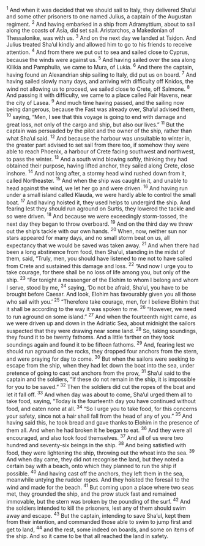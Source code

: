 <sup>1</sup> And when it was decided that we should sail to Italy, they delivered Sha’ul and some other prisoners to one named Julius, a captain of the Augustan regiment.
<sup>2</sup> And having embarked in a ship from Adramyttium, about to sail along the coasts of Asia, did set sail. Aristarchos, a Makedonian of Thessalonike, was with us.
<sup>3</sup> And on the next day we landed at Tsiḏon. And Julius treated Sha’ul kindly and allowed him to go to his friends to receive attention.
<sup>4</sup> And from there we put out to sea and sailed close to Cyprus, because the winds were against us.
<sup>5</sup> And having sailed over the sea along Kilikia and Pamphulia, we came to Mura, of Lukia.
<sup>6</sup> And there the captain, having found an Alexandrian ship sailing to Italy, did put us on board.
<sup>7</sup> And having sailed slowly many days, and arriving with difficulty off Knidos, the wind not allowing us to proceed, we sailed close to Crete, off Salmone.
<sup>8</sup> And passing it with difficulty, we came to a place called Fair Havens, near the city of Lasea.
<sup>9</sup> And much time having passed, and the sailing now being dangerous, because the Fast was already over, Sha’ul advised them,
<sup>10</sup> saying, “Men, I see that this voyage is going to end with damage and great loss, not only of the cargo and ship, but also our lives.”
<sup>11</sup> But the captain was persuaded by the pilot and the owner of the ship, rather than what Sha’ul said.
<sup>12</sup> And because the harbour was unsuitable to winter in, the greater part advised to set sail from there too, if somehow they were able to reach Phoenix, a harbour of Crete facing southwest and northwest, to pass the winter.
<sup>13</sup> And a south wind blowing softly, thinking they had obtained their purpose, having lifted anchor, they sailed along Crete, close inshore.
<sup>14</sup> And not long after, a stormy head wind rushed down from it, called Northeaster.
<sup>15</sup> And when the ship was caught in it, and unable to head against the wind, we let her go and were driven.
<sup>16</sup> And having run under a small island called Klauda, we were hardly able to control the small boat.
<sup>17</sup> And having hoisted it, they used helps to undergird the ship. And fearing lest they should run aground on Surtis, they lowered the tackle and so were driven.
<sup>18</sup> And because we were exceedingly storm-tossed, the next day they began to throw overboard.
<sup>19</sup> And on the third day we threw out the ship’s tackle with our own hands.
<sup>20</sup> When, now, neither sun nor stars appeared for many days, and no small storm beat on us, all expectancy that we would be saved was taken away.
<sup>21</sup> And when there had been a long abstinence from food, then Sha’ul, standing in the midst of them, said, “Truly, men, you should have listened to me not to have sailed from Crete and sustained this damage and loss.
<sup>22</sup> “And now I urge you to take courage, for there shall be no loss of life among you, but only of the ship.
<sup>23</sup> “For tonight a messenger of the Elohim to whom I belong and whom I serve, stood by me,
<sup>24</sup> saying, ‘Do not be afraid, Sha’ul, you have to be brought before Caesar. And look, Elohim has favourably given you all those who sail with you.’
<sup>25</sup> “Therefore take courage, men, for I believe Elohim that it shall be according to the way it was spoken to me.
<sup>26</sup> “However, we need to run aground on some island.”
<sup>27</sup> And when the fourteenth night came, as we were driven up and down in the Adriatic Sea, about midnight the sailors suspected that they were drawing near some land.
<sup>28</sup> So, taking soundings, they found it to be twenty fathoms. And a little farther on they took soundings again and found it to be fifteen fathoms.
<sup>29</sup> And, fearing lest we should run aground on the rocks, they dropped four anchors from the stern, and were praying for day to come.
<sup>30</sup> But when the sailors were seeking to escape from the ship, when they had let down the boat into the sea, under pretence of going to cast out anchors from the prow,
<sup>31</sup> Sha’ul said to the captain and the soldiers, “If these do not remain in the ship, it is impossible for you to be saved.”
<sup>32</sup> Then the soldiers did cut the ropes of the boat and let it fall off.
<sup>33</sup> And when day was about to come, Sha’ul urged them all to take food, saying, “Today is the fourteenth day you have continued without food, and eaten none at all.
<sup>34</sup> “So I urge you to take food, for this concerns your safety, since not a hair shall fall from the head of any of you.”
<sup>35</sup> And having said this, he took bread and gave thanks to Elohim in the presence of them all. And when he had broken it he began to eat.
<sup>36</sup> And they were all encouraged, and also took food themselves.
<sup>37</sup> And all of us were two hundred and seventy-six beings in the ship.
<sup>38</sup> And being satisfied with food, they were lightening the ship, throwing out the wheat into the sea.
<sup>39</sup> And when day came, they did not recognise the land, but they noted a certain bay with a beach, onto which they planned to run the ship if possible.
<sup>40</sup> And having cast off the anchors, they left them in the sea, meanwhile untying the rudder ropes. And they hoisted the foresail to the wind and made for the beach.
<sup>41</sup> But coming upon a place where two seas met, they grounded the ship, and the prow stuck fast and remained immovable, but the stern was broken by the pounding of the surf.
<sup>42</sup> And the soldiers intended to kill the prisoners, lest any of them should swim away and escape.
<sup>43</sup> But the captain, intending to save Sha’ul, kept them from their intention, and commanded those able to swim to jump first and get to land,
<sup>44</sup> and the rest, some indeed on boards, and some on items of the ship. And so it came to be that all reached the land in safety.
